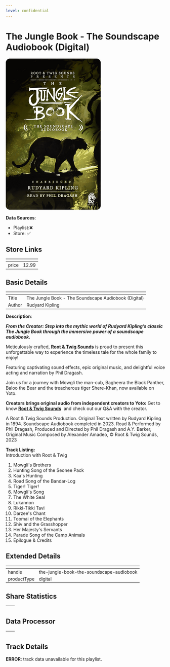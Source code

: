 ```yaml
---
level: confidential
---
```

# The Jungle Book - The Soundscape Audiobook (Digital)

![card_[fIj35].png](../../img/cards/card_[fIj35].png)

**Data Sources**: 

- Playlist:❌
- Store: ✅


## Store Links

| <!-- --> | <!-- --> |
| - | - |
| price | 12.99 |


## Basic Details

| <!-- --> | <!-- --> |
| - | - |
| Title | The Jungle Book - The Soundscape Audiobook (Digital) |
| Author | Rudyard Kipling |

**Description**:

_**From the Creator: Step into the mythic world of Rudyard Kipling’s classic The Jungle Book through the immersive power of a soundscape audiobook.**_

Meticulously crafted, **[Root & Twig Sounds](https://yotoplay.com/creators/root-twig-sounds "Root & Twig Sounds profile page")** is proud to present this unforgettable way to experience the timeless tale for the whole family to enjoy!

Featuring captivating sound effects, epic original music, and delightful voice acting and narration by Phil Dragash.

Join us for a journey with Mowgli the man-cub, Bagheera the Black Panther, Baloo the Bear and the treacherous tiger Shere-Khan, now available on Yoto.

**Creators brings original audio from independent creators to Yoto:** Get to know **[Root & Twig Sounds](https://yotoplay.com/creators/root-twig-sounds "Root & Twig Sounds profile page")[](https://yotoplay.com/creator/hefty-cat "Hefty Cat profile page")**  and check out our Q&A with the creator.

A Root & Twig Sounds Production. Original Text written by Rudyard Kipling in 1894. Soundscape Audiobook completed in 2023. Read & Performed by Phil Dragash, Produced and Directed by Phil Dragash and A.Y. Barker, Original Music Composed by Alexander Amadeo, © Root & Twig Sounds, 2023

**Track Listing:**  
Introduction with Root & Twig  
1. Mowgli's Brothers  
2. Hunting Song of the Seonee Pack  
3. Kaa's Hunting  
4. Road Song of the Bandar-Log  
5. Tiger! Tiger!  
6. Mowgli's Song  
7. The White Seal  
8. Lukannon  
9. Rikki-Tikki Tavi  
10. Darzee's Chant  
11. Toomai of the Elephants  
12. Shiv and the Grasshopper  
13. Her Majesty's Servants  
14. Parade Song of the Camp Animals  
15. Epilogue & Credits


## Extended Details

| <!-- --> | <!-- --> |
| - | - |
| handle | the-jungle-book-the-soundscape-audiobook |
| productType | digital |


## Share Statistics

| <!-- --> | <!-- --> |
| - | - |


## Data Processor

| <!-- --> | <!-- --> |
| - | - |


## Track Details

**ERROR**: track data unavailable for this playlist.
